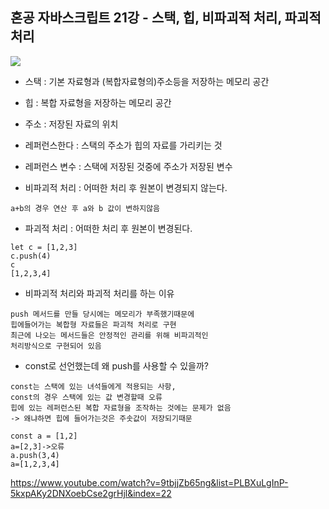 <H2>혼공 자바스크립트 21강 - 스택, 힙, 비파괴적 처리, 파괴적 처리</H2>

<img src = "https://user-images.githubusercontent.com/109025674/195784825-ec1e547a-f3f3-41b3-a1d9-3d58d6b8896b.PNG">

- 스택 : 기본 자료형과 (복합자료형의)주소등을 저장하는 메모리 공간
- 힙 : 복합 자료형을 저장하는 메모리 공간
- 주소 : 저장된 자료의 위치
- 레퍼런스한다 : 스택의 주소가 힙의 자료를 가리키는 것
- 레퍼런스 변수 : 스택에 저장된 것중에 주소가 저장된 변수

- 비파괴적 처리 : 어떠한 처리 후 원본이 변경되지 않는다.
```
a+b의 경우 연산 후 a와 b 값이 변하지않음
```

- 파괴적 처리 : 어떠한 처리 후 원본이 변경된다.
```
let c = [1,2,3]
c.push(4)
c
[1,2,3,4]
```

- 비파괴적 처리와 파괴적 처리를 하는 이유
```
push 메서드를 만들 당시에는 메모리가 부족했기때문에 
힙에들어가는 복합형 자료들은 파괴적 처리로 구현
최근에 나오는 메서드들은 안정적인 관리를 위해 비파괴적인 
처리방식으로 구현되어 있음
```
- const로 선언했는데 왜 push를 사용할 수 있을까?
```
const는 스택에 있는 녀석들에게 적용되는 사항,
const의 경우 스택에 있는 값 변경할때 오류
힙에 있는 레퍼런스된 복합 자료형을 조작하는 것에는 문제가 없음
-> 왜냐하면 힙에 들어가는것은 주솟값이 저장되기때문

const a = [1,2]
a=[2,3]->오류
a.push(3,4)
a=[1,2,3,4]
```

https://www.youtube.com/watch?v=9tbjjZb65ng&list=PLBXuLgInP-5kxpAKy2DNXoebCse2grHjl&index=22
